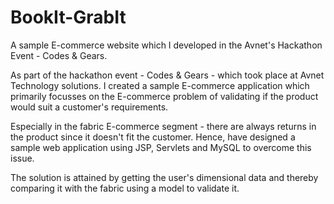 # BookIt-GrabIt
A sample E-commerce website which I developed in the Avnet's Hackathon Event - Codes & Gears.

As part of the hackathon event - Codes & Gears - which took place at Avnet Technology solutions. 
I created a sample E-commerce application which primarily focusses on the E-commerce problem of validating if the product
would suit a customer's requirements.

Especially in the fabric E-commerce segment - there are always returns in the product since it doesn't fit the customer. 
Hence, have designed a sample web application using JSP, Servlets and MySQL to overcome this issue.

The solution is attained by getting the user's dimensional data and thereby comparing it with the fabric 
using a model to validate it.

